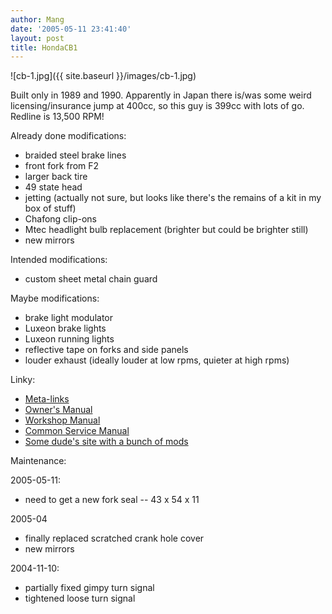 ```yaml
---
author: Mang
date: '2005-05-11 23:41:40'
layout: post
title: HondaCB1
---
```


![cb-1.jpg]({{ site.baseurl }}/images/cb-1.jpg)

Built only in 1989 and 1990.  Apparently in Japan there is/was some weird licensing/insurance jump at 400cc, so this guy is 399cc with lots of go.  Redline is 13,500 RPM!

Already done modifications:

* braided steel brake lines
* front fork from F2
* larger back tire
* 49 state head
* jetting (actually not sure, but looks like there's the remains of a kit in my box of stuff)
* Chafong clip-ons
* Mtec headlight bulb replacement (brighter but could be brighter still)
* new mirrors

Intended modifications:

* custom sheet metal chain guard

Maybe modifications:

* brake light modulator
* Luxeon brake lights
* Luxeon running lights
* reflective tape on forks and side panels
* louder exhaust (ideally louder at low rpms, quieter at high rpms)

Linky:

* [Meta-links](http://www.motor-forum.nl/forum/topic/63985)
* [Owner's Manual](http://prozaq.demon.nl/cb1/cb-1ownersmanual.pdf)
* [Workshop Manual](http://prozaq.demon.nl/cb1/Honda%20CB-1%20workshop%20manual.pdf)
* [Common Service Manual](http://prozaq.demon.nl/cb1/Honda.Common.Service.Manual.pdf)
* [Some dude's site with a bunch of mods](http://homepage.ntlworld.com/fiscusfish/thecb1files/)

Maintenance:

2005-05-11:

* need to get a new fork seal -- 43 x 54 x 11

2005-04

* finally replaced scratched crank hole cover
* new mirrors

2004-11-10:

* partially fixed gimpy turn signal
* tightened loose turn signal

